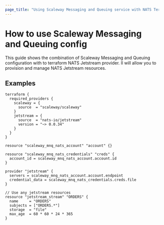 ```yaml
---
page_title: "Using Scaleway Messaging and Queuing service with NATS Terraform provider"
---
```


# How to use Scaleway Messaging and Queuing config

This guide shows the combination of Scaleway Messaging and Queuing configuration with to terraform NATS Jetstream
provider. Il will allow you to provision and manage NATS Jetstream resources.

## Examples

```hcl
terraform {
  required_providers {
    scaleway = {
      source  = "scaleway/scaleway"
    }
    jetstream = {
      source  = "nats-io/jetstream"
      version = "~> 0.0.34"
    }
  }
}

resource "scaleway_mnq_nats_account" "account" {}

resource "scaleway_mnq_nats_credentials" "creds" {
  account_id = scaleway_mnq_nats_account.account.id
}

provider "jetstream" {
  servers = scaleway_mnq_nats_account.account.endpoint
  credential_data = scaleway_mnq_nats_credentials.creds.file
}

// Use any jetstream resources
resource "jetstream_stream" "ORDERS" {
  name     = "ORDERS"
  subjects = ["ORDERS.*"]
  storage  = "file"
  max_age  = 60 * 60 * 24 * 365
}
```
